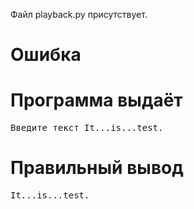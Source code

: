 Файл playback.py присутствует.
# Ошибка
# Программа выдаёт
<pre>
Введите текст It...is...test.
</pre>
# Правильный вывод
<pre>It...is...test.
</pre>